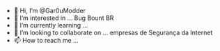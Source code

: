 - 👋 Hi, I’m @Gar0uModder
- 👀 I’m interested in ... Bug Bount BR
- 🌱 I’m currently learning ... 
- 💞️ I’m looking to collaborate on ... empresas de Segurança da Internet 
- 📫 How to reach me ...

<!---
Gar0uModder/Gar0uModder is a ✨ special ✨ repository because its `README.md` (this file) appears on your GitHub profile.
You can click the Preview link to take a look at your changes.
--->
